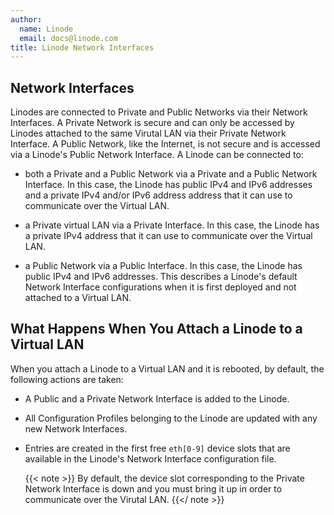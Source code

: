 ```yaml
---
author:
  name: Linode
  email: docs@linode.com
title: Linode Network Interfaces
---
```


## Network Interfaces

Linodes are connected to Private and Public Networks via their Network Interfaces. A Private Network is secure and can only be accessed by Linodes attached to the same Virutal LAN via their Private Network Interface. A Public Network, like the Internet, is not secure and is accessed via a Linode's Public Network Interface. A Linode can be connected to:

 - both a Private and a Public Network via a Private and a Public Network Interface. In this case, the Linode has public IPv4 and IPv6 addresses and a private IPv4 and/or IPv6 address address that it can use to communicate over the Virtual LAN.

 - a Private virtual LAN via a Private Interface. In this case, the Linode has a private IPv4 address that it can use to communicate over the Virtual LAN.

 - a Public Network via a Public Interface. In this case, the Linode has public IPv4 and IPv6 addresses. This describes a Linode's default Network Interface configurations when it is first deployed and not attached to a Virtual LAN.

## What Happens When You Attach a Linode to a Virtual LAN

When you attach a Linode to a Virtual LAN and it is rebooted, by default, the following actions are taken:

- A Public and a Private Network Interface is added to the Linode.

- All Configuration Profiles belonging to the Linode are updated with any new Network Interfaces.

- Entries are created in the first free `eth[0-9]` device slots that are available in the Linode's Network Interface configuration file.

    {{< note >}}
By default, the device slot corresponding to the Private Network Interface is down and you must bring it up in order to communicate over the Virutal LAN.
{{</ note >}}
